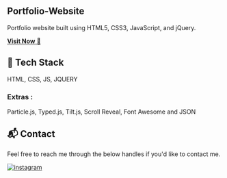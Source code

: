 ## Portfolio-Website
Portfolio website built using HTML5, CSS3, JavaScript, and jQuery.

<a href="sohelcodez.github.io" target="_blank">**Visit Now** 🚀</a>


## 📌 Tech Stack
HTML, CSS, JS, JQUERY

### Extras : 
Particle.js, Typed.js, Tilt.js, Scroll Reveal, Font Awesome and JSON

<!-- ## 📌 Sneak Peek of Main Page 🙈 :
![ss](.png)
![ss]() -->


<h2>📬 Contact</h2>

Feel free to reach me through the below handles if you'd like to contact me.

[![instagram](https://img.shields.io/badge/Instagram-E4405F?style=for-the-badge&logo=instagram&logoColor=white)](https://www.instagram.com/dr_codezz)
